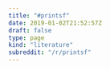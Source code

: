 ```yaml
---
title: "#printsf"
date: 2019-01-02T21:52:57Z
draft: false
type: page
kind: "literature"
subreddit: "/r/printsf"
---
```

